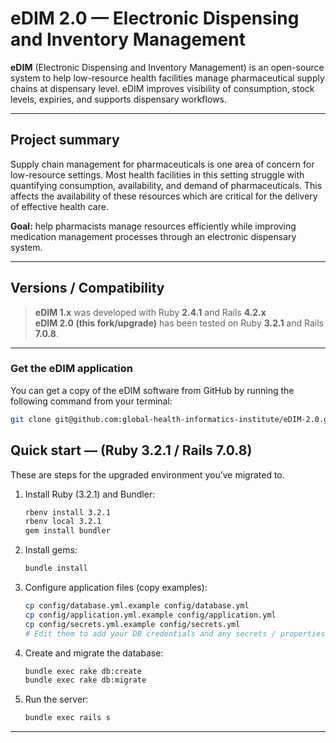 # eDIM 2.0 — Electronic Dispensing and Inventory Management

**eDIM** (Electronic Dispensing and Inventory Management) is an open-source system to help low-resource health facilities manage pharmaceutical supply chains at dispensary level. eDIM improves visibility of consumption, stock levels, expiries, and supports dispensary workflows.

---

## Project summary

Supply chain management for pharmaceuticals is one area of concern for low-resource settings. Most health facilities in this setting struggle with quantifying consumption, availability, and demand of pharmaceuticals. This affects the availability of these resources which are critical for the delivery of effective health care.

**Goal:** help pharmacists manage resources efficiently while improving medication management processes through an electronic dispensary system.

---

## Versions / Compatibility

> **eDIM 1.x** was developed with Ruby **2.4.1** and Rails **4.2.x**  
> **eDIM 2.0 (this fork/upgrade)** has been tested on Ruby **3.2.1** and Rails **7.0.8**.

---
### Get the eDIM application

You can get a copy of the eDIM software from GitHub by running the following command from your terminal:

```bash
git clone git@github.com:global-health-informatics-institute/eDIM-2.0.git

```

## Quick start — (Ruby 3.2.1 / Rails 7.0.8)

These are steps for the upgraded environment you’ve migrated to.

1. Install Ruby (3.2.1) and Bundler:
   ```bash
   rbenv install 3.2.1 
   rbenv local 3.2.1
   gem install bundler
   ```

2. Install gems:
   ```bash
   bundle install
   ```

3. Configure application files (copy examples):
   ```bash
   cp config/database.yml.example config/database.yml
   cp config/application.yml.example config/application.yml
   cp config/secrets.yml.example config/secrets.yml
   # Edit them to add your DB credentials and any secrets / properties
   ```

4. Create and migrate the database:
   ```bash
   bundle exec rake db:create
   bundle exec rake db:migrate
   ```

5. Run the server:
   ```bash
   bundle exec rails s
   ```
---
